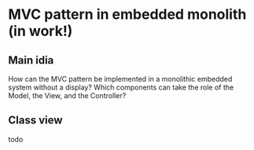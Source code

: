 # MVC pattern in embedded monolith (in work!)
## Main idia
How can the MVC pattern be implemented in a monolithic embedded system without a display? Which components can take the role of the Model, the View, and the Controller?


## Class view
todo
